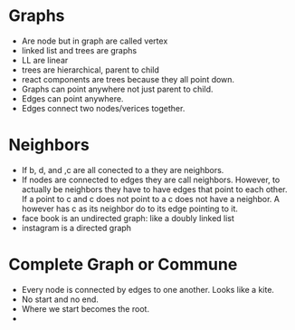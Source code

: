# Graphs
- Are node but in graph are called vertex
- linked list and trees are graphs
- LL are linear
- trees are hierarchical, parent to child
- react components are trees because they all point down.
- Graphs can point anywhere not just parent to child.
- Edges can point anywhere.
- Edges connect two nodes/verices together.

# Neighbors
- If  b, d, and ,c are all conected to a they are neighbors.
- If nodes are connected to edges they are call neighbors. However, to actually be neighbors they have to have edges that point to each other. If a point to c and c does not point to a c does not have a neighbor. A however has c as its neighbor do to its edge pointing to it.
- face book is an undirected graph: like a doubly linked list
- instagram is a directed graph

# Complete Graph or Commune
- Every node is connected by edges to one another. Looks like a kite.
- No start and no end. 
- Where we start becomes the root.
-